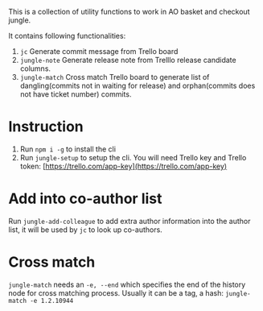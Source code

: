 This is a collection of utility functions to work in AO basket and checkout jungle.

It contains following functionalities:

1. `jc` Generate commit message from Trello board
2. `jungle-note` Generate release note from Trelllo release candidate columns.
3. `jungle-match` Cross match Trello board to generate list of dangling(commits not in waiting for release) and orphan(commits does not have ticket number) commits.

# Instruction

1. Run `npm i -g` to install the cli
2. Run `jungle-setup` to setup the cli. You will need Trello key and Trello token: [https://trello.com/app-key](https://trello.com/app-key)

# Add into co-author list

Run `jungle-add-colleague` to add extra author information into the author list, it will be used by `jc` to look up co-authors.

# Cross match

`jungle-match` needs an `-e, --end` which specifies the end of the history node for cross matching process. Usually it can be a tag, a hash: `jungle-match -e 1.2.10944`